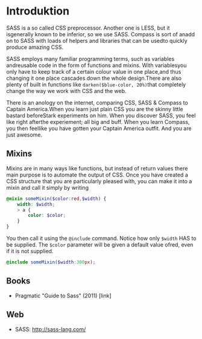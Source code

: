 # Introduktion

SASS is a so called CSS preprocessor. Another one is LESS, but it isgenerally
known to be inferior, so we use SASS. Compass is sort of anadd on to SASS with
loads of helpers and libraries that can be usedto quickly produce amazing CSS.

SASS employs many familiar programming terms, such as variables andreusable
code in the form of functions and mixins. With variablesyou only have to keep
track of a certain colour value in one place,and thus changing it one place
cascades down the whole design.There are also plenty of built in functions like
`darken($blue-color, 20%)`that completely change the way we work with CSS and
the web.

There is an anology on the internet, comparing CSS, SASS & Compass to Captain
America.When you learn just plain CSS you are the skinny little bastard
beforeStark experiments on him. When you discover SASS, you feel like right
afterthe experiement; all big and buff. When you learn Compass, you then
feellike you have gotten your Captain America outfit. And you are just awesome.

## Mixins

Mixins are in many ways like functions, but instead of return values there main
purpose is to automate the output of CSS. Once you have created a CSS structure
that you are particularly pleased with, you can make it into a mixin and call
it simply by writing

```scss
@mixin someMixin($color:red,$width) {
	width: $width;
	> a {
		color: $color;
	}
}
```

You then call it using the `@include` command. Notice how only `$width` HAS to be
supplied. The `$color` parameter will be given a default value ofred, even if it
is not supplied.

```scss
@include someMixin($width:300px);
```

## Books

+ Pragmatic "Guide to Sass" (2011) [link]

## Web

+ SASS: http://sass-lang.com/
